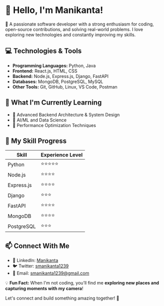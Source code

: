 # 👋 Hello, I'm Manikanta!

🚀 A passionate software developer with a strong enthusiasm for coding, open-source contributions, and solving real-world problems. I love exploring new technologies and constantly improving my skills.

## 💻 Technologies & Tools
- **Programming Languages:** Python, Java
- **Frontend:** React.js, HTML, CSS
- **Backend:** Node.js, Express.js, Django, FastAPI
- **Databases:** MongoDB, PostgreSQL, MySQL
- **Other Tools:** Git, GitHub, Linux, VS Code, Postman

## 🌱 What I'm Currently Learning
- 📌 Advanced Backend Architecture & System Design
- 📌 AI/ML and Data Science
- 📌 Performance Optimization Techniques

## 🚀 My Skill Progress
| Skill | Experience Level |
|--------|----------------|
| Python | ⭐⭐⭐⭐⭐ |
| Node.js | ⭐⭐⭐⭐ |
| Express.js | ⭐⭐⭐⭐ |
| Django | ⭐⭐⭐ |
| FastAPI | ⭐⭐⭐⭐ |
| MongoDB | ⭐⭐⭐⭐ |
| PostgreSQL | ⭐⭐⭐ |

## 📫 Connect With Me
<!-- - 🌐 Portfolio: [Your Portfolio Link](#) -->
- 💼 LinkedIn: [Manikanta](https://www.linkedin.com/in/mani-kanta-092202268)
- 🐦 Twitter: [smanikanta1239](https://twitter.com/smanikanta1239)
- 📧 Email: [smanikanta1239@gmail.com](mailto:smanikanta1239@gmail.com)

💡 **Fun Fact:** When I'm not coding, you’ll find me **exploring new places and capturing moments with my camera**!


Let's connect and build something amazing together! 🚀
